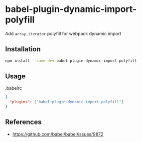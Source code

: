 # babel-plugin-dynamic-import-polyfill

Add `array.iterator` polyfill for webpack dynamic import

## Installation

```bash
npm install --save-dev babel-plugin-dynamic-import-polyfill
```

## Usage

.babelrc

```json
{
  "plugins": ["babel-plugin-dynamic-import-polyfill"]
}
```

## References

- https://github.com/babel/babel/issues/9872
